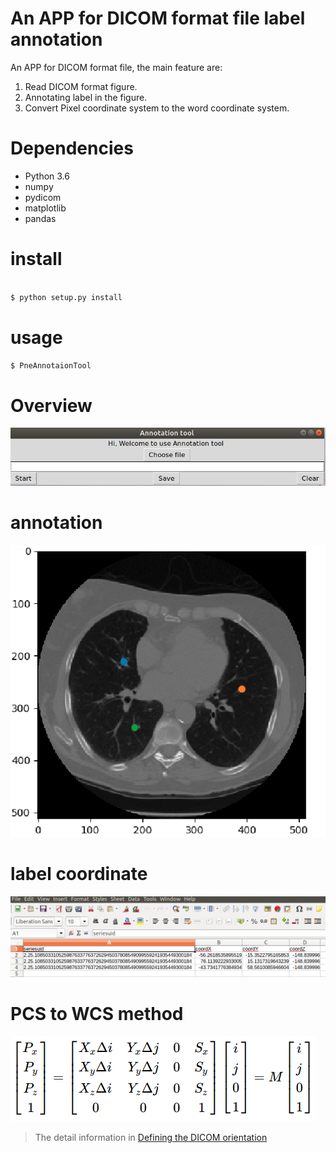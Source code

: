 # An APP for DICOM format file label annotation

An APP for DICOM format file, the main feature are:

1. Read DICOM format figure.
2. Annotating label in the figure.
3. Convert Pixel coordinate system to the word coordinate system.

# Dependencies

* Python 3.6
* numpy
* pydicom
* matplotlib
* pandas

# install

```python

$ python setup.py install

```

# usage

```python
$ PneAnnotaionTool

```

# Overview

![main app](https://github.com/yangfangs/PneAnnotaionTool/blob/master/example_figure/main.png)

# annotation

![annotation example](https://github.com/yangfangs/PneAnnotaionTool/blob/master/example_figure/anno_pig.png)

# label coordinate

![label result](https://github.com/yangfangs/PneAnnotaionTool/blob/master/example_figure/label_csv.png)


# PCS to WCS method

![method](https://github.com/yangfangs/PneAnnotaionTool/blob/master/example_figure/method.png)

> The detail information in [Defining the DICOM orientation](http://nipy.org/nibabel/dicom/dicom_orientation.html)